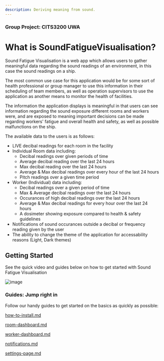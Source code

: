 ```yaml
---
description: Deriving meaning from sound.
---
```

### Group Project: CITS3200 UWA
# What is SoundFatigueVisualisation?

Sound Fatigue Visualisation is a web app which allows users to gather meaningful data regarding the sound readings of an environment, in this case the sound readings on a ship.

The most common use case for this application would be for some sort of health professional or group manager to use this information in their scheduling of team members, as well as operation supervisors to use the application as another means to monitor the health of facilities.

The information the application displays is meaningful in that users can see information regarding the sound exposure different rooms and workers were, and are exposed to meaning important decisions can be made regarding workers' fatigue and overall health and safety, as well as possible malfunctions on the ship.

The available data to the users is as follows:

* LIVE decibal readings for each room in the facility
* Individual Room data including:
  * Decibal readings over given periods of time
  * Average decibal reading over the last 24 hours
  * Max decibal reading over the last 24 hours
  * Average & Max decibal readings over every hour of the last 24 hours
  * Pitch readings over a given time period
* Worker (Individual) data including:
  * Decibal readings over a given period of time
  * Max & Average decibal readings over the last 24 hours
  * Occurances of high decibal readings over the last 24 hours
  * Average & Max decibal readings for every hour over the last 24 hours
  * A dosimeter showing exposure compared to health & safety guidelines
* Notifications of sound occurances outside a decibal or frequency reading given by the user
* The ability to change the theme of the application for accessability reasons (Light, Dark themes)

## Getting Started

See the quick video and guides below on how to get started with Sound Fatigue Visualisation

![image](https://user-images.githubusercontent.com/68227178/195305318-2ad93406-10af-487c-ac69-436ffdeaab3f.png)

### Guides: Jump right in

Follow our handy guides to get started on the basics as quickly as possible:

[how-to-install.md](installation-guide/how-to-install.md)

[room-dashboard.md](user-guide/room-dashboard.md)

[worker-dashboard.md](user-guide/worker-dashboard.md)

[notifications.md](user-guide/notifications.md)

[settings-page.md](user-guide/settings-page.md)

